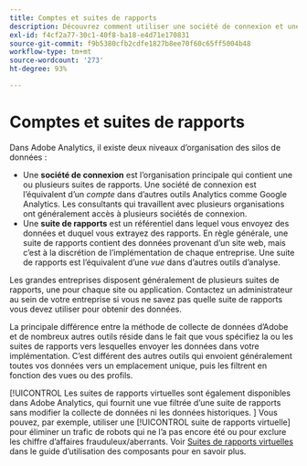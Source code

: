```yaml
---
title: Comptes et suites de rapports
description: Découvrez comment utiliser une société de connexion et une suite de rapports pour que les silos de données restent organisés dans Adobe Analytics.
exl-id: f4cf2a77-30c1-40f8-ba18-e4d71e170831
source-git-commit: f9b5380cfb2cdfe1827b8ee70f60c65ff5004b48
workflow-type: tm+mt
source-wordcount: '273'
ht-degree: 93%

---
```


# Comptes et suites de rapports

Dans Adobe Analytics, il existe deux niveaux dʼorganisation des silos de données :

* Une **société de connexion** est l’organisation principale qui contient une ou plusieurs suites de rapports. Une société de connexion est l’équivalent d’un *compte* dans d’autres outils Analytics comme Google Analytics. Les consultants qui travaillent avec plusieurs organisations ont généralement accès à plusieurs sociétés de connexion.
* Une **suite de rapports** est un référentiel dans lequel vous envoyez des données et duquel vous extrayez des rapports. En règle générale, une suite de rapports contient des données provenant d’un site web, mais c’est à la discrétion de l’implémentation de chaque entreprise. Une suite de rapports est l’équivalent d’une *vue* dans d’autres outils d’analyse.

Les grandes entreprises disposent généralement de plusieurs suites de rapports, une pour chaque site ou application. Contactez un administrateur au sein de votre entreprise si vous ne savez pas quelle suite de rapports vous devez utiliser pour obtenir des données.

La principale différence entre la méthode de collecte de données d’Adobe et de nombreux autres outils réside dans le fait que vous spécifiez la ou les suites de rapports vers lesquelles envoyer les données dans votre implémentation. C’est différent des autres outils qui envoient généralement toutes vos données vers un emplacement unique, puis les filtrent en fonction des vues ou des profils.

[!UICONTROL Les suites de rapports virtuelles sont également disponibles dans Adobe Analytics, qui fournit une vue filtrée d’une suite de rapports sans modifier la collecte de données ni les données historiques. ] Vous pouvez, par exemple, utiliser une [!UICONTROL suite de rapports virtuelle] pour éliminer un trafic de robots qui ne lʼa pas encore été ou pour exclure les chiffre d’affaires frauduleux/aberrants. Voir [Suites de rapports virtuelles](/help/components/vrs/vrs-about.md) dans le guide d’utilisation des composants pour en savoir plus.

